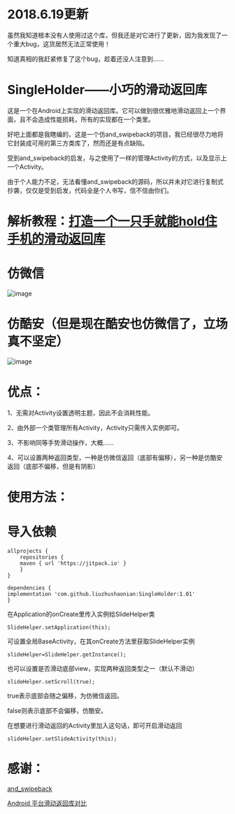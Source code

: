 
# 2018.6.19更新

虽然我知道根本没有人使用过这个库，但我还是对它进行了更新，因为我发现了一个重大bug，这货居然无法正常使用！

知道真相的我赶紧修复了这个bug，趁着还没人注意到……

 # SingleHolder——小巧的滑动返回库

这是一个在Android上实现的滑动返回库。它可以做到很优雅地滑动返回上一个界面，且不会造成性能损耗，所有的实现都在一个类里。

好吧上面都是我瞎编的，这是一个仿and_swipeback的项目，我已经很尽力地将它封装成可用的第三方类库了，然而还是有点缺陷。

受到and_swipeback的启发，与之使用了一样的管理Activity的方式，以及显示上一个Activity。

由于个人能力不足，无法看懂and_swipeback的源码，所以并未对它进行复制式抄袭，仅仅是受到启发，代码全是个人书写，信不信由你们。

 # 解析教程：[打造一个一只手就能hold住手机的滑动返回库](https://www.legic.xyz/article/wheel-by-legend-singleholder)

# 仿微信

![image](https://github.com/Android-wheel-by-legend/SingleHolder/blob/master/snapshot/yidong.gif)

# 仿酷安（但是现在酷安也仿微信了，立场真不坚定）

![image](https://github.com/Android-wheel-by-legend/SingleHolder/blob/master/snapshot/shadow.gif)

# 优点：

1、无需对Activity设置透明主题，因此不会消耗性能。

2、由外部一个类管理所有Activity，Activity只需传入实例即可。

3、不影响同等手势滑动操作，大概……

4、可以设置两种返回类型，一种是仿微信返回（底部有偏移），另一种是仿酷安返回（底部不偏移，但是有阴影）


# 使用方法：


# 导入依赖

```
allprojects {
    repositories {
    maven { url 'https://jitpack.io' }
    }
}
```

```
dependencies {
implementation 'com.github.liuzhushaonian:SingleHolder:1.01'
}
```  


在Application的onCreate里传入实例给SlideHelper类

`SlideHelper.setApplication(this);`

可设置全局BaseActivity，在其onCreate方法里获取SlideHelper实例

`slideHelper=SlideHelper.getInstance();`

也可以设置是否滑动底部view，实现两种返回类型之一（默认不滑动）

`slideHelper.setScroll(true);`

true表示底部会随之偏移，为仿微信返回。

false则表示底部不会偏移，仿酷安。

在想要进行滑动返回的Activity里加入这句话，即可开启滑动返回

`slideHelper.setSlideActivity(this);`



# 感谢：

<a href="https://github.com/XBeats/and_swipeback">and_swipeback</a>

<a href="http://chaosleong.github.io/2017/05/03/Comparison-of-Android-swipe-back-libraries/">Android 平台滑动返回库对比</a>

